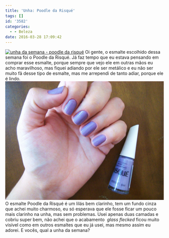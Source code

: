 ```yaml
---
title: 'Unha: Poodle da Risqué'
tags: []
id: '3582'
categories:
  - - Beleza
date: 2016-03-28 17:09:42
---
```


[![unha da semana - poodle da risqué ](/images/2016/03/esmalte-poodle-risqué-1024x768.jpg)](/images/2016/03/esmalte-poodle-risqué.jpg) Oi gente, o esmalte escolhido dessa semana foi o Poodle da Risqué. Já faz tempo que eu estava pensando em comprar esse esmalte, porque sempre que vejo ele em outras mãos eu acho maravilhoso, mas fiquei adiando por ele ser metálico e eu não ser muito fã desse tipo de esmalte, mas me arrependi de tanto adiar, porque ele é lindo. [![esmalte poodle - risque](/images/2016/03/poodle-risque-1024x768.jpg)](/images/2016/03/poodle-risque.jpg) O esmalte Poodle da Risqué é um lilás bem clarinho, tem um fundo cinza que achei muito charmoso, eu só esperava que ele fosse ficar um pouco mais clarinho na unha, mas sem problemas. Usei apenas duas camadas e cobriu super bem, não achei que o acabamento  _glass flecked_ ficou muito visível como em outros esmaltes que eu já usei, mas mesmo assim eu adorei. E vocês, qual a unha da semana?
